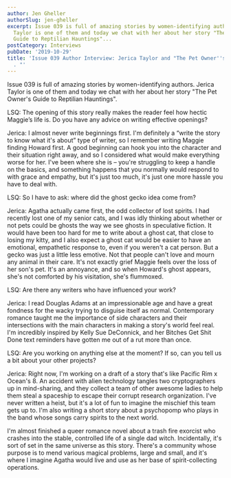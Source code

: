 ```yaml
---
author: Jen Gheller
authorSlug: jen-gheller
excerpt: Issue 039 is full of amazing stories by women-identifying authors. Jerica
  Taylor is one of them and today we chat with her about her story "The Pet Owner's
  Guide to Reptilian Hauntings"...
postCategory: Interviews
pubDate: '2019-10-29'
title: 'Issue 039 Author Interview: Jerica Taylor and "The Pet Owner''s Guide . .
  . "'
---
```

Issue 039 is full of amazing stories by women-identifying authors. Jerica Taylor is one of them and today we chat with her about her story "The Pet Owner's Guide to Reptilian Hauntings".

LSQ: The opening of this story really makes the reader feel how hectic Maggie’s life is. Do you have any advice on writing effective openings?

Jerica: I almost never write beginnings first. I'm definitely a “write the story to know what it's about” type of writer, so I remember writing Maggie finding Howard first. A good beginning can hook you into the character and their situation right away, and so I considered what would make everything worse for her. I've been where she is – you're struggling to keep a handle on the basics, and something happens that you normally would respond to with grace and empathy, but it's just too much, it's just one more hassle you have to deal with.

LSQ: So I have to ask: where did the ghost gecko idea come from?

Jerica: Agatha actually came first, the odd collector of lost spirits. I had recently lost one of my senior cats, and I was idly thinking about whether or not pets could be ghosts the way we see ghosts in speculative fiction. It would have been too hard for me to write about a ghost cat, that close to losing my kitty, and I also expect a ghost cat would be easier to have an emotional, empathetic response to, even if you weren't a cat person. But a gecko was just a little less emotive. Not that people can't love and mourn any animal in their care. It's not exactly grief Maggie feels over the loss of her son's pet. It's an annoyance, and so when Howard's ghost appears, she's not comforted by his visitation, she's flummoxed.

LSQ: Are there any writers who have influenced your work?

Jerica: I read Douglas Adams at an impressionable age and have a great fondness for the wacky trying to disguise itself as normal. Contemporary romance taught me the importance of side characters and their intersections with the main characters in making a story's world feel real. I'm incredibly inspired by Kelly Sue DeConnick, and her Bitches Get Shit Done text reminders have gotten me out of a rut more than once.

LSQ: Are you working on anything else at the moment? If so, can you tell us a bit about your other projects?

Jerica: Right now, I'm working on a draft of a story that's like Pacific Rim x Ocean's 8. An accident with alien technology tangles two cryptographers up in mind-sharing, and they collect a team of other awesome ladies to help them steal a spaceship to escape their corrupt research organization. I've never written a heist, but it's a lot of fun to imagine the mischief this team gets up to. I'm also writing a short story about a psychopomp who plays in the band whose songs carry spirits to the next world.

I'm almost finished a queer romance novel about a trash fire exorcist who crashes into the stable, controlled life of a single dad witch. Incidentally, it's sort of set in the same universe as this story. There's a community whose purpose is to mend various magical problems, large and small, and it's where I imagine Agatha would live and use as her base of spirit-collecting operations.